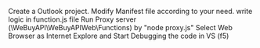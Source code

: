 Create a Outlook project.
Modify Manifest file according to your need.
write logic in function.js file
Run Proxy server (\WeBuyAPI\WeBuyAPIWeb\Functions) by "node proxy.js"
Select Web Browser as Internet Explore and Start Debugging the code in VS (f5)

